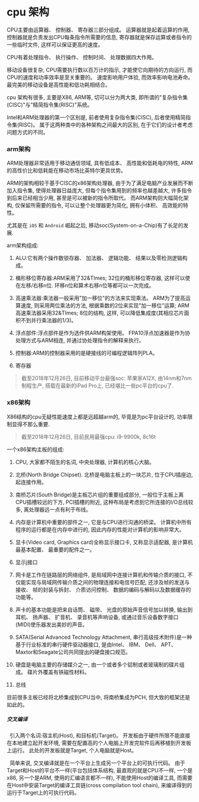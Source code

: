# cpu 架构

CPU主要由运算器、 控制器、 寄存器三部分组成。 运算器就是起着运算的作用, 控制器就是负责发出CPU每条指令所需要的信息, 寄存器就是保存运算或者指令的一些临时文件, 这样可以保证更高的速度。 

CPU有着处理指令、 执行操作、 控制时间、 处理数据四大作用。 

移动设备很复杂, CPU需要执行数以百万计的指示, 才能使它向期待的方向运行, 而CPU的速度和功率效率是至关重要的。 速度影响用户体验, 而效率影响电池寿命。 最完美的移动设备是高性能和低功耗相结合。 

cpu 架构有很多, 主要是X86, ARM等, 切可以分为两大类, 即所谓的"复杂指令集(CISC)"与"精简指令集(RISC)"系统。 

Intel和ARM处理器的第一个区别是, 前者使用复杂指令集(CISC), 后者使用精简指令集(RISC)。 属于这两种类中的各种架构之间最大的区别, 在于它们的设计者考虑问题方式的不同。 

### arm架构

ARM处理器非常适用于移动通信领域, 具有低成本、 高性能和低耗电的特性, ARM的高性价比和低耗能在移动市场比英特尔更具优势。 

ARM的架构相较于基于CISC的x86架构处理器, 由于为了满足电脑产业发展而不断加入指令集, 使得处理器日益庞大, 但每个指令集用到的频率也越差越大, 许多指令到后来已经相当少用, 甚至是可以被新的指令所取代。 而ARM架构则大幅简化架构, 仅保留所需要的指令, 可以让整个处理器更为简化, 拥有小体积、 高效能的特性。 

尤其是在 `iOS` 和 `Android` 崛起之后, 移动soc(System-on-a-Chip)有了长足的发展.

arm架构组成:

1. ALU:它有两个操作数锁存器、 加法器、 逻辑功能、 结果以及零检测逻辑构成。 

2. 桶形移位寄存器:ARM采用了32&TImes; 32位的桶形移位寄存器, 这样可以使在左移/右移n位. 环移n位和算术右移n位等都可以一次完成。 

3. 高速乘法器:乘法器一般采用"加一移位"的方法来实现乘法。 ARM为了提高运算速度, 则采用两位乘法的方法, 根据乘数的2位来实现"加一移位"运算; ARM高速乘法器采用32&TImes; 8位的结构, 这样, 可以降低集成度(其相应芯片面积不到并行乘法器的1/3)。 

4. 浮点部件:浮点部件是作为选件供ARM构架使用。 FPA10浮点加速器是作为协处理方式与ARM相连, 并通过协处理指令的解释来执行。 

5. 控制器:ARM的控制器采用的是硬接线的可编程逻辑阵列PLA。 

6. 寄存器

> 截至2018年12月26日, 目前移动平台最强soc: 苹果家A12X, 由14nm和7nm制程生产, 搭载在最新的iPad Pro上, 已经堪比一些pc平台的cpu了.

### x86架构

X86结构的cpu无疑性能速度上都是远超越arm的, 毕竟是为pc平台设计的, 功率限制显得不那么重要.

> 截至2018年12月26日, 目前民用最强cpu: i9-9900k, 8c16t

一个x86架构主板的组成:

1. CPU, 大家都不陌生的名词, 中央处理器, 计算机的核心大脑。 

2.  北桥(North Bridge Chipset). 北桥是电脑主板上的一块芯片, 位于CPU插座边, 起连接作用。 

3. 南桥芯片(South Bridge)是主板芯片组的重要组成部分, 一般位于主板上离CPU插槽较远的下方, PCI插槽的附近, 这种布局是考虑到它所连接的I/O总线较多, 离处理器远一点有利于布线。 

4.  内存是计算机中重要的部件之一, 它是与CPU进行沟通的桥梁。 计算机中所有程序的运行都是在内存中进行的, 因此内存的性能对计算机的影响非常大。 

5. 显卡(Video card, Graphics card)全称显示接口卡, 又称显示适配器, 是计算机最基本配置、 最重要的配件之一。 

6. 显示j接口

7. 网卡是工作在链路层的网络组件, 是局域网中连接计算机和传输介质的接口, 不仅能实现与局域网传输介质之间的物理连接和电信号匹配, 还涉及帧的发送与接收、 帧的封装与拆封、 介质访问控制、 数据的编码与解码以及数据缓存的功能等。 

8. 声卡的基本功能是把来自话筒、 磁带、 光盘的原始声音信号加以转换, 输出到耳机、 扬声器、 扩音机、 录音机等声响设备, 或通过音乐设备数字接口(MIDI)使乐器发出美妙的声音。 

9. SATA(Serial Advanced Technology Attachment, 串行高级技术附件)是一种基于行业标准的串行硬件驱动器接口, 是由Intel、 IBM、 Dell、 APT、 Maxtor和Seagate公司共同提出的硬盘接口规范。 

10. 硬盘是电脑主要的存储媒介之一, 由一个或者多个铝制或者玻璃制的碟片组成。 碟片外覆盖有铁磁性材料。 

11. 总线

目前很多主板已经将北桥集成到CPU当中, 将南桥集成为PCH, 但大致的框架还是如此的。 

##### 交叉编译

  引入两个名词:宿主机(Host), 和目标机(Target)。 开发板由于硬件所限不能直接在本地建立起开发环境, 需要在配置高的个人电脑上开发完软件后再移植到开发板上运行。 此处的开发板就是Target, 个人电脑就是Host。 

  简单来说, 交叉编译就是在一个平台上生成另一个平台上的可执行代码。 由于Target和Host的平台不一样(平台包括体系结构, 最直观的就是CPU不一样, 一个是x86, 另一个是ARM, 使用的汇编语言都不一样), 不能使用Host的编译工具, 而需要在Host中安装Target的编译工具链(cross compilation tool chain), 来编译得到的运行于Target上的可执行代码。 

